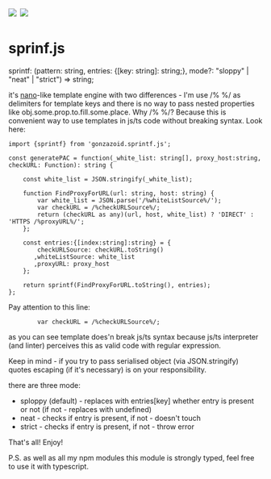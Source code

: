 # <img src="https://img.shields.io/travis/gonzazoid/sprintf.js.svg"></img> <img src="https://img.shields.io/npm/v/gonzazoid.sprintf.js.svg"></img>

# sprinf.js

sprintf: (pattern: string, entries: {[key: string]: string;}, mode?: "sloppy" | "neat" | "strict") => string;

it's [nano](https://github.com/trix/nano)-like template engine with two differences - I'm use /% %/ as delimiters for template keys and there is no way to pass nested properties like obj.some.prop.to.fill.some.place.
Why /% %/? Because this is convenient way to use templates in js/ts code without breaking syntax. Look here:
```
import {sprintf} from 'gonzazoid.sprintf.js';

const generatePAC = function(_white_list: string[], proxy_host:string, checkURL: Function): string {

    const white_list = JSON.stringify(_white_list);

    function FindProxyForURL(url: string, host: string) {
        var white_list = JSON.parse('/%whiteListSource%/');
        var checkURL = /%checkURLSource%/;
        return (checkURL as any)(url, host, white_list) ? 'DIRECT' : 'HTTPS /%proxyURL%/';
    };

    const entries:{[index:string]:string} = {
        checkURLSource: checkURL.toString()
       ,whiteListSource: white_list
       ,proxyURL: proxy_host
    };

    return sprintf(FindProxyForURL.toString(), entries);
};
```
Pay attention to this line:
```
        var checkURL = /%checkURLSource%/;
```
as you can see template does'n break js/ts syntax because js/ts interpreter (and linter) perceives this as valid code with regular expression.

Keep in mind - if you try to pass serialised object (via JSON.stringify) quotes escaping (if it's necessary) is on your responsibility.

there are three mode:
* sploppy (default) - replaces with entries[key] whether entry is present or not (if not - replaces with undefined)
* neat - checks if entry is present, if not - doesn't touch
* strict - checks if  entry is present, if not - throw error

That's all! Enjoy!

P.S. as well as all my npm modules this module is strongly typed, feel free to use it with typescript.

